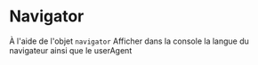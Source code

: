 # Navigator

À l'aide de l'objet `navigator` Afficher dans la console la langue du navigateur ainsi que le userAgent
